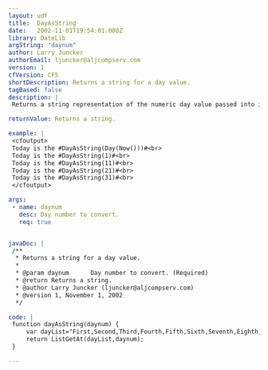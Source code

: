 ```yaml
---
layout: udf
title:  DayAsString
date:   2002-11-01T19:54:01.000Z
library: DateLib
argString: "daynum"
author: Larry Juncker
authorEmail: ljuncker@aljcompserv.com
version: 1
cfVersion: CF5
shortDescription: Returns a string for a day value.
tagBased: false
description: |
 Returns a string representation of the numeric day value passed into it.

returnValue: Returns a string.

example: |
 <cfoutput>
 Today is the #DayAsString(Day(Now()))#<br>
 Today is the #DayAsString(1)#<br>
 Today is the #DayAsString(11)#<br>
 Today is the #DayAsString(21)#<br>
 Today is the #DayAsString(31)#<br>
 </cfoutput>

args:
 - name: daynum
   desc: Day number to convert.
   req: true


javaDoc: |
 /**
  * Returns a string for a day value.
  * 
  * @param daynum      Day number to convert. (Required)
  * @return Returns a string. 
  * @author Larry Juncker (ljuncker@aljcompserv.com) 
  * @version 1, November 1, 2002 
  */

code: |
 function dayAsString(daynum) {
     var dayList="First,Second,Third,Fourth,Fifth,Sixth,Seventh,Eighth,Ninth,Tenth,Eleventh,Twelveth,Thirteenth,Fourteenth,Fifteenth,Sixteenth,Seventeenth,Eighteenth,Nineteenth,Twentieth,Twenty First,Twenty Second,Twenty Third,Twenty Fourth,Twenty Fifth,Twenty Sixth,Twenty Seventh,Twenty Eighth,Twenty Ninth,Thirtieth,Thirty First";
     return ListGetAt(dayList,daynum);
 }

---
```


